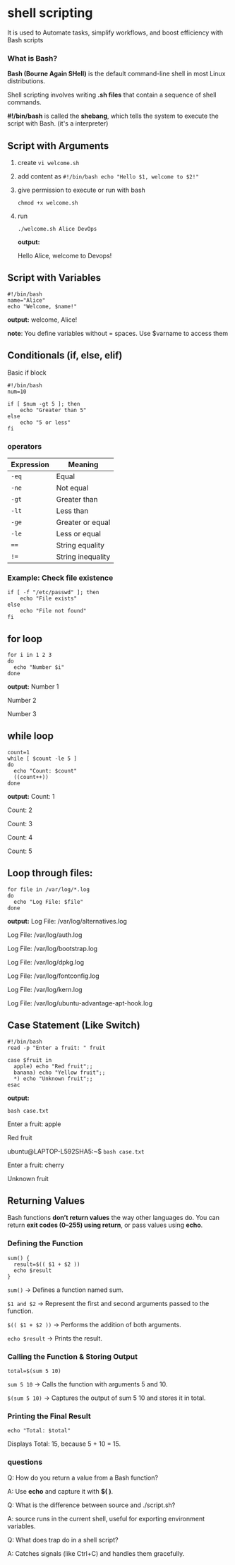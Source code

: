 # shell scripting

It is used to Automate tasks, simplify workflows, and boost efficiency with Bash scripts

### What is Bash?

**Bash (Bourne Again SHell)** is the default command-line shell in most Linux distributions.

Shell scripting involves writing **.sh files** that contain a sequence of shell commands.

**#!/bin/bash** is called the **shebang**, which tells the system to execute the script with Bash. (it's a interpreter)

## Script with Arguments

1. create  `vi welcome.sh`

2. add content as
   `#!/bin/bash
echo "Hello $1, welcome to $2!"
`
3. give permission to execute or run with bash

   `chmod +x welcome.sh`

4. run

   `./welcome.sh Alice DevOps`

   **output:**

   Hello Alice, welcome to Devops!


## Script with Variables

```
#!/bin/bash
name="Alice"
echo "Welcome, $name!"
```
 **output:** welcome, Alice!

**note**: You define variables without = spaces. Use $varname to access them

## Conditionals (if, else, elif)


Basic if block

```
#!/bin/bash
num=10

if [ $num -gt 5 ]; then
    echo "Greater than 5"
else
    echo "5 or less"
fi
```

### operators

| Expression | Meaning           |
| ---------- | ----------------- |
| `-eq`      | Equal             |
| `-ne`      | Not equal         |
| `-gt`      | Greater than      |
| `-lt`      | Less than         |
| `-ge`      | Greater or equal  |
| `-le`      | Less or equal     |
| `==`       | String equality   |
| `!=`       | String inequality |


### Example: Check file existence
```
if [ -f "/etc/passwd" ]; then
    echo "File exists"
else
    echo "File not found"
fi
```

## for loop

```
for i in 1 2 3
do
  echo "Number $i"
done
```

**output:** 
Number 1

Number 2

Number 3

## while loop

```
count=1
while [ $count -le 5 ]
do
  echo "Count: $count"
  ((count++))
done
```

**output:**
Count: 1

Count: 2

Count: 3

Count: 4

Count: 5

## Loop through files:
```
for file in /var/log/*.log
do
  echo "Log File: $file"
done
```
**output:**
Log File: /var/log/alternatives.log

Log File: /var/log/auth.log

Log File: /var/log/bootstrap.log

Log File: /var/log/dpkg.log

Log File: /var/log/fontconfig.log

Log File: /var/log/kern.log

Log File: /var/log/ubuntu-advantage-apt-hook.log

## Case Statement (Like Switch)

```
#!/bin/bash
read -p "Enter a fruit: " fruit

case $fruit in
  apple) echo "Red fruit";;
  banana) echo "Yellow fruit";;
  *) echo "Unknown fruit";;
esac
```
**output:**

 `bash case.txt`
 
Enter a fruit: apple

Red fruit

ubuntu@LAPTOP-L592SHA5:~$ `bash case.txt`

Enter a fruit: cherry

Unknown fruit


## Returning Values

Bash functions **don’t return values** the way other languages do. You can return **exit codes (0–255) using return**, or pass values using **echo**.

### Defining the Function
```
sum() {
  result=$(( $1 + $2 ))
  echo $result
}
```

`sum()` → Defines a function named sum.

`$1 and $2` → Represent the first and second arguments passed to the function.

`$(( $1 + $2 ))` → Performs the addition of both arguments.

`echo $result` → Prints the result.

### Calling the Function & Storing Output

```
total=$(sum 5 10)
```
`sum 5 10` → Calls the function with arguments 5 and 10.

`$(sum 5 10)` → Captures the output of sum 5 10 and stores it in total.

### Printing the Final Result

```
echo "Total: $total"
```
Displays Total: 15, because 5 + 10 = 15.


### questions
Q: How do you return a value from a Bash function?

A: Use **echo** and capture it with **$( )**.

Q: What is the difference between source and ./script.sh?

A: source runs in the current shell, useful for exporting environment variables.

Q: What does trap do in a shell script?

A: Catches signals (like Ctrl+C) and handles them gracefully.
